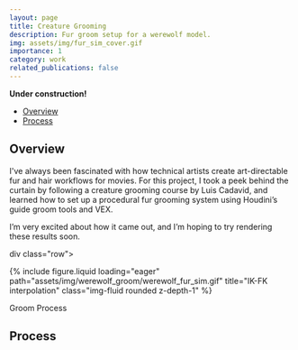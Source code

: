 ```yaml
---
layout: page
title: Creature Grooming
description: Fur groom setup for a werewolf model.
img: assets/img/fur_sim_cover.gif
importance: 1
category: work
related_publications: false
---
```


<!-- Include MathJax -->
<script type="text/javascript" async
  src="https://cdn.jsdelivr.net/npm/mathjax@3/es5/tex-mml-chtml.js">
</script>

**Under construction!**

- [Overview](#overview)
- [Process](#process)

## Overview
I've always been fascinated with how technical artists create art-directable fur and hair workflows for movies. For this project, I took a peek behind the curtain by following a creature grooming course by Luis Cadavid, and learned how to set up a procedural fur grooming system using Houdini’s guide groom tools and VEX.

I’m very excited about how it came out, and I’m hoping to try rendering these results soon.

div class="row">
    <div class="col-sm mt-3 mt-md-0">
        {% include figure.liquid loading="eager" path="assets/img/werewolf_groom/werewolf_fur_sim.gif" title="IK-FK interpolation" class="img-fluid rounded z-depth-1" %}
    </div>
</div>
<div class="caption">
    Groom Process
</div>

## Process